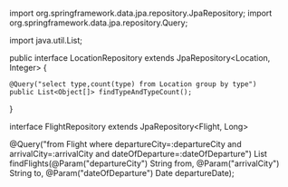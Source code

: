 import org.springframework.data.jpa.repository.JpaRepository;
import org.springframework.data.jpa.repository.Query;

import java.util.List;

public interface LocationRepository extends JpaRepository<Location, Integer> {

    @Query("select type,count(type) from Location group by type")
    public List<Object[]> findTypeAndTypeCount();
}


interface FlightRepository extends JpaRepository<Flight, Long> 

@Query("from Flight where departureCity=:departureCity and arrivalCity=:arrivalCity and dateOfDeparture=:dateOfDeparture")
List<Flight> findFlights(@Param("departureCity") String from, @Param("arrivalCity") String to, @Param("dateOfDeparture") Date departureDate);
